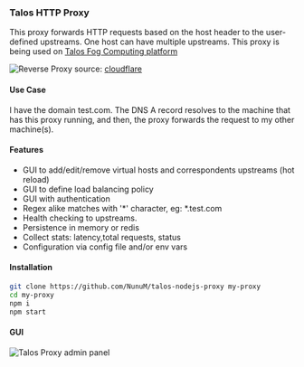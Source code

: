 ### Talos HTTP Proxy

This proxy forwards HTTP requests based on the host header to the user-defined upstreams. One host can have multiple 
upstreams. This proxy is being used on [Talos Fog Computing platform](https://talos.sh)

![Reverse Proxy](https://www.cloudflare.com/img/learning/cdn/glossary/reverse-proxy/reverse-proxy-flow.svg)
source: [cloudflare](https://www.cloudflare.com/learning/cdn/glossary/reverse-proxy/)

#### Use Case

I have the domain test.com. The DNS A record resolves to the machine that has this proxy running, and then, the proxy forwards the request to my other machine(s).

#### Features
* GUI to add/edit/remove virtual hosts and correspondents upstreams (hot reload)
* GUI to define load balancing policy
* GUI with authentication
* Regex alike matches with '*' character, eg: *.test.com
* Health checking to upstreams.
* Persistence in memory or redis
* Collect stats: latency,total requests, status
* Configuration via config file and/or env vars


#### Installation

```bash
git clone https://github.com/NunuM/talos-nodejs-proxy my-proxy
cd my-proxy
npm i
npm start
```


#### GUI

![Talos Proxy admin panel](https://i.ibb.co/N72vdDq/Screenshot-2020-04-13-at-23-31-08.png)
